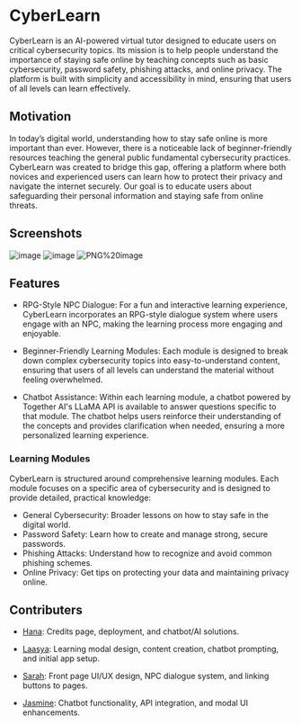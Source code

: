 # CyberLearn

CyberLearn is an AI-powered virtual tutor designed to educate users on critical cybersecurity topics. Its mission is to help people understand the importance of staying safe online by teaching concepts such as basic cybersecurity, password safety, phishing attacks, and online privacy. The platform is built with simplicity and accessibility in mind, ensuring that users of all levels can learn effectively.

## Motivation

In today’s digital world, understanding how to stay safe online is more important than ever. However, there is a noticeable lack of beginner-friendly resources teaching the general public fundamental cybersecurity practices. CyberLearn was created to bridge this gap, offering a platform where both novices and experienced users can learn how to protect their privacy and navigate the internet securely. Our goal is to educate users about safeguarding their personal information and staying safe from online threats.

## Screenshots
![image](https://github.com/user-attachments/assets/080158cd-4dda-4f98-8ab1-1c553a64336b)
![image](https://github.com/user-attachments/assets/215d1a2d-4bbd-44d2-b176-77faaaec2e83)
![PNG%20image](https://github.com/user-attachments/assets/21f73a46-911d-4792-bb9c-4eb5fc0aec6b)

## Features

* RPG-Style NPC Dialogue: For a fun and interactive learning experience, CyberLearn incorporates an RPG-style dialogue system where users engage with an NPC, making the learning process more engaging and enjoyable.

* Beginner-Friendly Learning Modules: Each module is designed to break down complex cybersecurity topics into easy-to-understand content, ensuring that users of all levels can understand the material without feeling overwhelmed.

* Chatbot Assistance: Within each learning module, a chatbot powered by Together AI's LLaMA API is available to answer questions specific to that module. The chatbot helps users reinforce their understanding of the concepts and provides clarification when needed, ensuring a more personalized learning experience.

### Learning Modules

CyberLearn is structured around comprehensive learning modules. Each module focuses on a specific area of cybersecurity and is designed to provide detailed, practical knowledge:

* General Cybersecurity: Broader lessons on how to stay safe in the digital world.
* Password Safety: Learn how to create and manage strong, secure passwords.
* Phishing Attacks: Understand how to recognize and avoid common phishing schemes.
* Online Privacy: Get tips on protecting your data and maintaining privacy online.

## Contributers

* [Hana](https://github.com/hana758): Credits page, deployment, and chatbot/AI solutions.

* [Laasya](https://github.com/laasyaaki): Learning modal design, content creation, chatbot prompting, and initial app setup.

* [Sarah](https://github.com/sarahlu0): Front page UI/UX design, NPC dialogue system, and linking buttons to pages.

* [Jasmine](https://github.com/xuja0812): Chatbot functionality, API integration, and modal UI enhancements.



